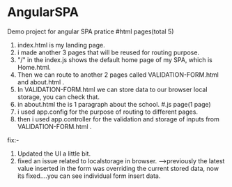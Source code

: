 # AngularSPA
Demo project for angular SPA pratice
#html pages(total 5)
1. index.html is my landing page.
2. i made another 3 pages that will be reused for routing purpose.
3. "/" in the index.js shows the default home page of my SPA, which is Home.html.
4. Then we can route to another 2 pages called VALIDATION-FORM.html and about.html .
5. In VALIDATION-FORM.html we can store data to our browser local storage, you can check that.
6. in about.html the is 1 paragraph about the school.
#.js page(1 page)
7. i used app.config for the purpose of routing to different pages.
8. then i used app.controller for the validation and storage of inputs from VALIDATION-FORM.html . 

fix:-
1. Updated the UI a little bit.
2. fixed an issue related to localstorage in browser.
-->previously the latest value inserted in the form was overriding the current stored data,
now its fixed....you can see individual form insert data.

